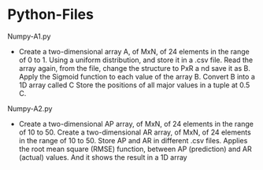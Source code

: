 # Python-Files

Numpy-A1.py
- Create a two-dimensional array A, of MxN, 
of 24 elements in the range of 0 to 1. 
Using a uniform distribution, and store 
it in a .csv file. Read the array again, 
from the file, change the structure to PxR a
nd save it as B. Apply the Sigmoid function to 
each value of the array B. Convert B into a 1D 
array called C Store the positions of all major 
values in a tuple at 0.5 C.

Numpy-A2.py

 - Create a two-dimensional AP array, of MxN, of 24 elements in
the range of 10 to 50.
Create a two-dimensional AR array, of MxN, of 24 elements in
the range of 10 to 50.
Store AP and AR in different .csv files.
Applies the root mean square (RMSE) function, between
AP (prediction) and AR (actual) values.
And it shows the result in a 1D array

